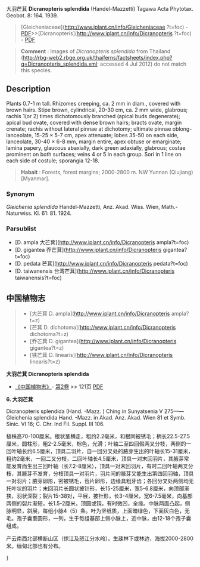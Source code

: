 大羽芒萁 **Dicranopteris splendida** (Handel-Mazzetti) Tagawa Acta Phytotax. Geobot. 8: 164. 1939.

> [Gleicheniaceae](http://www.iplant.cn/info/Gleicheniaceae ?t=foc) - [PDF](http://iplant.cn/foc/pdf/Gleicheniaceae.pdf)>>[Dicranopteris](http://www.iplant.cn/info/Dicranopteris ?t=foc) - [PDF](http://www.iplant.cn/foc/pdf/Dicranopteris.pdf)

> **Comment** : 
> Images of *Dicranopteris splendida* from Thailand (http://rbg-web2.rbge.org.uk/thaiferns/factsheets/index.php?q=Dicranopteris_splendida.xml; accessed 4 Jul 2012) do not match this species.

## Description

Plants 0.7-1 m tall. Rhizomes creeping, ca. 2 mm in diam., covered with brown hairs. Stipe brown, cylindrical, 20-30 cm, ca. 2 mm wide, glabrous; rachis 1(or 2) times dichotomously branched (apical buds degenerate); apical bud ovate, covered with dense brown hairs; bracts ovate, margin crenate; rachis without lateral pinnae at dichotomy; ultimate pinnae oblong-lanceolate, 15-25 × 5-7 cm, apex attenuate; lobes 35-50 on each side, lanceolate, 30-40 × 6-8 mm, margin entire, apex obtuse or emarginate; lamina papery, glaucous abaxially, dark green adaxially, glabrous; costae prominent on both surfaces; veins 4 or 5 in each group. Sori in 1 line on each side of costule; sporangia 12-18.

> **Habait** : 
> Forests, forest margins; 2000-2800 m. NW Yunnan (Qiujiang) [Myanmar].

### Synonym
*Gleichenia splendida* Handel-Mazzetti, Anz. Akad. Wiss. Wien, Math.-Naturwiss. Kl. 61: 81. 1924.

### Parsublist

* [D.  ampla  大芒萁](http://www.iplant.cn/info/Dicranopteris ampla?t=foc)
* [D.  gigantea  乔芒萁](http://www.iplant.cn/info/Dicranopteris gigantea?t=foc)
* [D.  pedata  芒萁](http://www.iplant.cn/info/Dicranopteris pedata?t=foc)
* [D.  taiwanensis  台湾芒萁](http://www.iplant.cn/info/Dicranopteris taiwanensis?t=foc)

## 中国植物志

> * [大芒萁  D.  ampla](http://www.iplant.cn/info/Dicranopteris ampla?t=z)
> * [芒萁  D.  dichotoma](http://www.iplant.cn/info/Dicranopteris dichotoma?t=z)
> * [乔芒萁  D.  gigantea](http://www.iplant.cn/info/Dicranopteris gigantea?t=z)
> * [铁芒萁  D.  linearis](http://www.iplant.cn/info/Dicranopteris linearis?t=z)

**大羽芒萁 Dicranopteris splendida**

* [《中国植物志》](http://www.iplant.cn/frps)- [第2卷](http://www.iplant.cn/frps/vol/2) >> 121页 [PDF](http://www.iplant.cn/frps/pdf/2/121.PDF)

**6. 大羽芒萁**

Dicranopteris splendida (Hand. -Mazz. ) Ching in Sunyatsenia V 275——Gleichenia splendida Hand. -Mazz. in Akad. Anz. Akad. Wien 81 et Symb. Sinic. VI 16; C. Chr. Ind Fil. Suppl. III 106.

植株高70-100厘米。根状茎横走，粗约2.2毫米，和根同被锈毛；柄长22.5-27.5厘米，圆柱形，粗2-2.5毫米，棕色，光滑；叶轴二至四回假两叉分枝，两侧的一回叶轴长约6.5厘米，顶具二羽片，自一回分叉处的腋芽生出的叶轴长15-31厘米，粗约2毫米，一回二叉分枝，二回叶轴长4.5厘米，顶具一对末回羽片，其腋芽常能发育而生出三回叶轴（长7.2-8厘米），顶具一对末回羽片，有时二回叶轴两叉分枝，其腋芽不发育，分枝顶具一对羽片，羽片间的腋芽又能生出第四回羽轴，顶具一对羽片；腋芽卵形，密被锈毛，苞片卵形，边缘具粗牙齿；各回分叉处两侧均无托叶状的羽片；末回羽片长圆状披针形，长15-25厘米，宽5-6.8厘米，向顶部渐狭，羽状深裂；裂片15-38对，平展，披针形，长3-4厘米，宽6-7.5毫米，向基部两侧的裂片渐短，长1.5-2厘米，顶圆或钝，有时微凹，全缘。中脉两面凸起，侧脉明显，斜展，每组小脉4（5）条。叶为坚纸质，上面暗绿色，下面灰白色，无毛。孢子囊羣圆形，一列，生于每组基部上侧小脉上，近中脉，由12-18个孢子囊组成。

产云南西北部横断山区（俅江及怒江分水岭）。生疎林下或林边，海拔2000-2800米。缅甸北部也有分布。

}